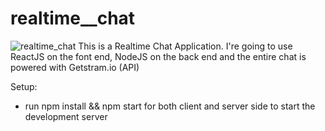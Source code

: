 # realtime__chat
![realtime_chat](https://user-images.githubusercontent.com/90052240/159164803-b9e93133-e8c6-4a53-ac15-2fc446ad9027.PNG)
This is a Realtime Chat Application. I're going to use ReactJS on the font end, NodeJS on the back end and the entire chat is powered with Getstram.io (API)

Setup:
  - run npm install && npm start for both client and server side to start the development server
